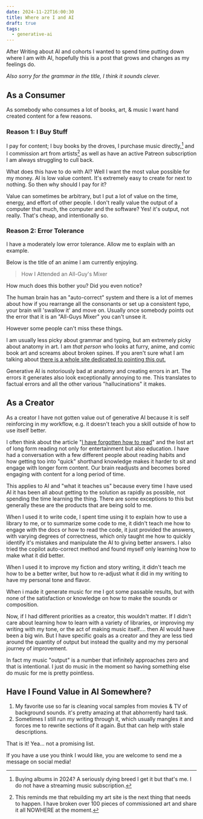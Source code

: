 ```yaml
---
date: 2024-11-22T16:00:30
title: Where are I and AI
draft: true
tags:
  - generative-ai
---
```

After Writing about AI and cohorts I wanted to spend time putting down where I am with AI, hopefully this is a post that grows and changes as my feelings do.

_Also sorry for the grammar in the title, I think it sounds clever._

## As a Consumer

As somebody who consumes a lot of books, art, & music I want hand created content for a few reasons.

### Reason 1: I Buy Stuff
I pay for content; I buy books by the droves, I purchase music directly,[^1] and I commission art from artists[^2] as well as have an active Patreon subscription I am always struggling to cull back.

What does this have to do with AI? Well I want the most value possible for my money. AI is low value content. It's extremely easy to create for next to nothing. So then why should I pay for it?

Value can sometimes be arbitrary, but I put a lot of value on the time, energy, and effort of other people. I don't really value the output of a computer that much, the computer and the software? Yes! it's output, not really. That's cheap, and intentionally so.

[^1]: Buying albums in 2024? A seriously dying breed I get it but that's me. I do not have a streaming music subscription.

[^2]: This reminds me that rebuilding my art site is the next thing that needs to happen. I have broken over 100 pieces of commissioned art and share it all NOWHERE at the moment.

### Reason 2: Error Tolerance
I have a moderately low error tolerance. Allow me to explain with an example.

Below is the title of an anime I am currently enjoying.

> How I Attended an All-Guy's Mixer

How much does this bother you? Did you even notice?

The human brain has an "auto-correct" system and there is a lot of memes about how if you rearrange all the consonants or set up a consistent typo, your brain will 'swallow it' and move on. Usually once somebody points out the error that it is an "All-Guys Mixer" you can't unsee it.

However some people can't miss these things.

I am usually less picky about grammar and typing, but am extremely picky about anatomy in art. I am _that person_ who looks at furry, anime, and comic book art and screams about broken spines. If you aren't sure what I am talking about [there is a whole site dedicated to pointing this out.](https://eschergirls.com)

Generative AI is notoriously bad at anatomy and creating errors in art. The errors it generates also look exceptionally annoying to me. This translates to factual errors and all the other various "hallucinations" it makes.

## As a Creator

As a creator I have not gotten value out of generative AI because it is self reinforcing in my workflow, e.g. it doesn't teach you a skill outside of how to use itself better.

I often think about the article "[I have forgotten how to read](https://www.theglobeandmail.com/opinion/i-have-forgotten-how-toread/article37921379/)" and the lost art of long form reading not only for entertainment but also education. I have had a conversation with a few different people about reading habits and how getting too into "quick" shorthand knowledge makes it harder to sit and engage with longer form content. Our brain readjusts and becomes bored engaging with content for a long period of time.

This applies to AI and "what it teaches us" because every time I have used AI it has been all about getting to the solution as rapidly as possible, not spending the time learning the thing. There are some exceptions to this but generally these are the products that are being sold to me.

When I used it to write code, I spent time using it to explain how to use a library to me, or to summarize some code to me, it didn't teach me how to engage with the docs or how to read the code, it just provided the answers, with varying degrees of correctness, which only taught me how to quickly identify it's mistakes and manipulate the AI to giving better answers. I also tried the copilot auto-correct method and found myself only learning how to make what it did better.

When I used it to improve my fiction and story writing, it didn't teach me how to be a better writer, but how to re-adjust what it did in my writing to have my personal tone and flavor.

When i made it generate music for me I got some passable results, but with none of the satisfaction or knowledge on how to make the sounds or composition.

Now, if I had different priorities as a creator, this wouldn't matter. If I didn't care about learning how to learn with a variety of libraries, or improving my writing with my tone, or the act of making music itself…. then AI would have been a big win. But I have specific goals as a creator and they are less tied around the quantity of output but instead the quality and my my personal journey of improvement.

In fact my music "output" is a number that infinitely approaches zero and that is intentional. I just do music in the moment so having something else do music for me is pretty pointless.

## Have I Found Value in AI Somewhere?

1. My favorite use so far is cleaning vocal samples from movies & TV of background sounds. it's pretty amazing at that abhorrently hard task.
2. Sometimes I still run my writing through it, which usually mangles it and forces me to rewrite sections of it again. But that can help with stale descriptions.

That is it! Yea… not a promising list.

If you have a use you think I would like, you are welcome to send me a message on social media!

